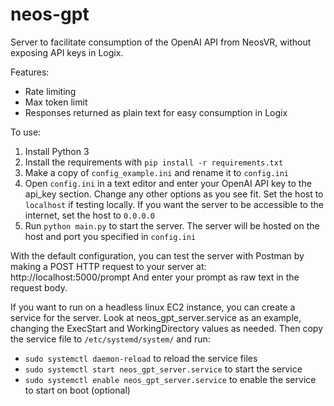 # neos-gpt
Server to facilitate consumption of the OpenAI API from NeosVR, without exposing API keys in Logix.

Features:
* Rate limiting
* Max token limit
* Responses returned as plain text for easy consumption in Logix

To use:
1. Install Python 3
2. Install the requirements with `pip install -r requirements.txt`
3. Make a copy of `config_example.ini` and rename it to `config.ini`
4. Open `config.ini` in a text editor and enter your OpenAI API key to the api_key section. 
Change any other options as you see fit. Set the host to `localhost` if testing locally. 
If you want the server to be accessible to the internet, set the host to `0.0.0.0`
5. Run `python main.py` to start the server. The server will be hosted on the host and port you specified in `config.ini`

With the default configuration, you can test the server with Postman by making a POST HTTP request to your server at:
http://localhost:5000/prompt
And enter your prompt as raw text in the request body.


If you want to run on a headless linux EC2 instance, you can create a service for the server.
Look at neos_gpt_server.service as an example, changing the ExecStart and WorkingDirectory values as needed.
Then copy the service file to `/etc/systemd/system/` and run:

* `sudo systemctl daemon-reload` to reload the service files
* `sudo systemctl start neos_gpt_server.service` to start the service
* `sudo systemctl enable neos_gpt_server.service` to enable the service to start on boot (optional)
